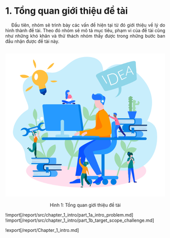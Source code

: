 # **1. Tổng quan giới thiệu đề tài**

<p style='text-align: justify;'>
&emsp;
Đầu tiên, nhóm sẽ trình bày các vấn đề hiện tại từ đó giới thiệu về lý do hình thành đề tài. 
Theo đó nhóm sẽ mô tả mục tiêu, phạm vi của đề tài 
cũng như những khó khăn và thử thách nhóm thấy được trong những bước ban đầu nhận được đề tài này.
</p>

</br>

<center>
  <img src="https://github.com/datai999/thesis-document/blob/main/report/src/chapter_1_intro/img/idea.png?raw=true">
  <p>Hình 1: Tổng quan giới thiệu đề tài</p>
</center>

<div style="page-break-after: always;"></div>

!import[/report/src/chapter_1_intro/part_1a_intro_problem.md]
!import[/report/src/chapter_1_intro/part_1b_target_scope_challenge.md]

!export[/report/Chapter_1_intro.md]
